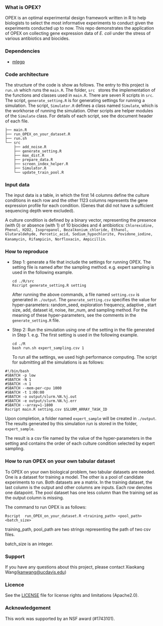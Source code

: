### What is OPEX?

OPEX is an optimal experimental design framework written in R to help biologists to select the most informative experiments to conduct given the experiments conducted up to now. This repo demonstrates the application of OPEX on collecting gene expression data of <em>E. coli</em> under the stress of various antibiotics and biocides.

### Dependencies
* [mlegp](https://cran.r-project.org/web/packages/mlegp/index.html)

### Code architecture
The structure of the code is show as follows. The entry to this project is ```run.sh``` which runs the ```main.R```. The folder, ```src ```  stores the implementation of the functions and classes used in ```main.R```.  There are seven R scripts in ```src```. The script, ```generate_setting.R``` is for generating settings for running a simulation. The script, ```Simulator.R``` defines a class named ```Simulate```, which is the workhorse of running the simulation. Other scripts are helper modules of the ```Simulate``` class. For details of each script, see the document header of each file.

```
├── main.R
├── run_OPEX_on_your_dataset.R
├── run.sh
└── src
    ├── add_noise.R
    ├── generate_setting.R
    ├── max_dist.R
    ├── prepare_data.R
    ├── screen_index_helper.R
    ├── Simulator.R
    └── update_train_pool.R
```

### Input data
The input data is a table, in which the first 14 columns define the culture conditions in each row and the other 1123 columns represents the gene expression profile for each condition. (Genes that did not have a sufficient sequencing depth were excluded). 

A culture condition is defined by a binary vector, representing the presence (with 0) or absence (with 1) of 10 biocides and 4 antibiotics: ```Chlorexidine, Phenol, H2O2, Isopropanol, Bezalkonium_chloride, Ethanol, Glutaraldehyde, Percetic_acid, Sodium_hypochlorite, Povidone_iodine, Kanamycin, Rifampicin, Norfloxacin, Ampicillin```.

### How to reproduce
* Step 1: generate a file that include the settings for running OPEX. The setting file is named after the sampling method. e.g. expert sampling is used in the following example.
  ```
  cd ./R/src
  Rscript generate_setting.R setting
  ```
  After running the above commands, a file named ```setting.csv``` is generated in ```./output```. The ```generate_setting.csv``` specifies the value for hyper-parameters: random_seed, exploration frequency, adaptive , start size, add, dataset id, noise, iter_num, and sampling method. For the meaning of these hyper-parameters, see the comments in the ```generate_setting.R``` file.

* Step 2: Run the simulation using one of the setting in the file generated in Step 1. e.g. The first setting is used in the following example.
  ```
  cd ./R
  bash run.sh expert_sampling.csv 1
  ```
  To run all the settings, we used high performance computing. The script for submitting all the simulations is as follows:
```
#!/bin/bash
#SBATCH -p low
#SBATCH -N 1
#SBATCH -n 1
#SBATCH --mem-per-cpu 1000
#SBATCH -t 1:00:00
#SBATCH -o output/slurm.%N.%j.out
#SBATCH -e output/slurm.%N.%j.err
#SBATCH --array=1-1800
Rscript main.R setting.csv $SLURM_ARRAY_TASK_ID 
```

Upon completion, a folder named ```expert_sample``` will be created in ```./output```.  The results generated by this simulation run is stored in the folder, ```expert_sample```.

The result is a csv file named by the value of the hyper-parameters in the setting and contains the order of each culture condition selected by expert sampling.



### How to run OPEX on your own tabular dataset

To OPEX on your own biological problem, two tabular datasets are needed. One is a dataset for training a model. The other is a pool of candidate experiments to run. Both datasets are a matrix. In the training  dataset, the last column is the output and other columns are inputs. Each row denotes one datapoint. The pool dataset has one less column than the training set as the output column is missing.  

The command to run OPEX is as follows:

```Rscript  run_OPEX_on_your_dataset.R <training_path> <pool_path> <batch_size> ```

training_path, pool_path are two strings representing the path of two csv files.

batch_size is an integer.

### Support

If you have any questions about this project, please contact Xiaokang Wang(kanwang@ucdavis.edu)


### Licence
See the [LICENSE](./LICENSE) file for license rights and limitations (Apache2.0).

### Acknowledgement
This work was supported by an NSF award (#1743101).


